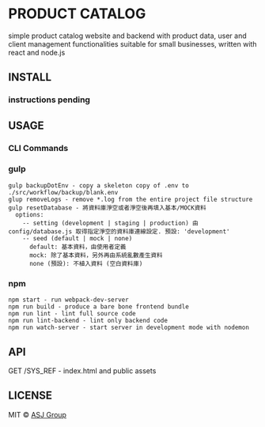 # PRODUCT CATALOG
simple product catalog website and backend with product data, user and client management functionalities suitable for small businesses, written with react and node.js

## INSTALL

### instructions pending

## USAGE
### CLI Commands
### gulp
```
gulp backupDotEnv - copy a skeleton copy of .env to ./src/workflow/backup/blank.env
glup removeLogs - remove *.log from the entire project file structure
gulp resetDatabase - 將資料庫淨空或者淨空後再填入基本/MOCK資料
  options:
    -- setting (development | staging | production) 由 config/database.js 取得指定淨空的資料庫連線設定. 預設: 'development'
    -- seed (default | mock | none)
      default: 基本資料，由使用者定義
      mock: 除了基本資料，另外再由系統亂數產生資料
      none (預設): 不植入資料 (空白資料庫)
```

### npm
```
npm start - run webpack-dev-server
npm run build - produce a bare bone frontend bundle
npm run lint - lint full source code
npm run lint-backend - lint only backend code
npm run watch-server - start server in development mode with nodemon
```

## API
GET /SYS_REF - index.html and public assets

## LICENSE
MIT © [ASJ Group](chiayu.tsai.personal@gmail.com)

